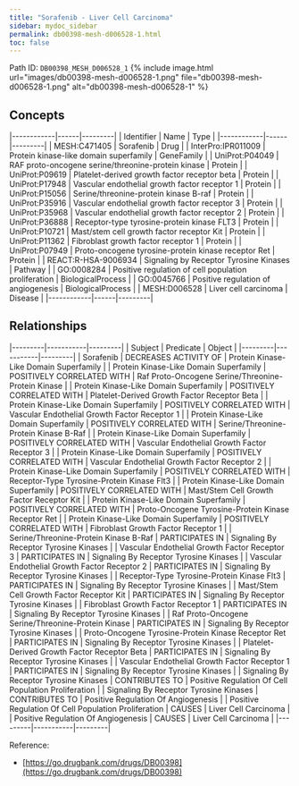 ```yaml
---
title: "Sorafenib - Liver Cell Carcinoma"
sidebar: mydoc_sidebar
permalink: db00398-mesh-d006528-1.html
toc: false 
---
```



Path ID: `DB00398_MESH_D006528_1`
{% include image.html url="images/db00398-mesh-d006528-1.png" file="db00398-mesh-d006528-1.png" alt="db00398-mesh-d006528-1" %}

## Concepts

|------------|------|---------|
| Identifier | Name | Type    |
|------------|------|---------|
| MESH:C471405 | Sorafenib | Drug |
| InterPro:IPR011009 | Protein kinase-like domain superfamily | GeneFamily |
| UniProt:P04049 | RAF proto-oncogene serine/threonine-protein kinase | Protein |
| UniProt:P09619 | Platelet-derived growth factor receptor beta | Protein |
| UniProt:P17948 | Vascular endothelial growth factor receptor 1 | Protein |
| UniProt:P15056 | Serine/threonine-protein kinase B-raf | Protein |
| UniProt:P35916 | Vascular endothelial growth factor receptor 3 | Protein |
| UniProt:P35968 | Vascular endothelial growth factor receptor 2 | Protein |
| UniProt:P36888 | Receptor-type tyrosine-protein kinase FLT3 | Protein |
| UniProt:P10721 | Mast/stem cell growth factor receptor Kit | Protein |
| UniProt:P11362 | Fibroblast growth factor receptor 1 | Protein |
| UniProt:P07949 | Proto-oncogene tyrosine-protein kinase receptor Ret | Protein |
| REACT:R-HSA-9006934 | Signaling by Receptor Tyrosine Kinases | Pathway |
| GO:0008284 | Positive regulation of cell population proliferation | BiologicalProcess |
| GO:0045766 | Positive regulation of angiogenesis | BiologicalProcess |
| MESH:D006528 | Liver cell carcinoma | Disease |
|------------|------|---------|

## Relationships

|---------|-----------|---------|
| Subject | Predicate | Object  |
|---------|-----------|---------|
| Sorafenib | DECREASES ACTIVITY OF | Protein Kinase-Like Domain Superfamily |
| Protein Kinase-Like Domain Superfamily | POSITIVELY CORRELATED WITH | Raf Proto-Oncogene Serine/Threonine-Protein Kinase |
| Protein Kinase-Like Domain Superfamily | POSITIVELY CORRELATED WITH | Platelet-Derived Growth Factor Receptor Beta |
| Protein Kinase-Like Domain Superfamily | POSITIVELY CORRELATED WITH | Vascular Endothelial Growth Factor Receptor 1 |
| Protein Kinase-Like Domain Superfamily | POSITIVELY CORRELATED WITH | Serine/Threonine-Protein Kinase B-Raf |
| Protein Kinase-Like Domain Superfamily | POSITIVELY CORRELATED WITH | Vascular Endothelial Growth Factor Receptor 3 |
| Protein Kinase-Like Domain Superfamily | POSITIVELY CORRELATED WITH | Vascular Endothelial Growth Factor Receptor 2 |
| Protein Kinase-Like Domain Superfamily | POSITIVELY CORRELATED WITH | Receptor-Type Tyrosine-Protein Kinase Flt3 |
| Protein Kinase-Like Domain Superfamily | POSITIVELY CORRELATED WITH | Mast/Stem Cell Growth Factor Receptor Kit |
| Protein Kinase-Like Domain Superfamily | POSITIVELY CORRELATED WITH | Proto-Oncogene Tyrosine-Protein Kinase Receptor Ret |
| Protein Kinase-Like Domain Superfamily | POSITIVELY CORRELATED WITH | Fibroblast Growth Factor Receptor 1 |
| Serine/Threonine-Protein Kinase B-Raf | PARTICIPATES IN | Signaling By Receptor Tyrosine Kinases |
| Vascular Endothelial Growth Factor Receptor 3 | PARTICIPATES IN | Signaling By Receptor Tyrosine Kinases |
| Vascular Endothelial Growth Factor Receptor 2 | PARTICIPATES IN | Signaling By Receptor Tyrosine Kinases |
| Receptor-Type Tyrosine-Protein Kinase Flt3 | PARTICIPATES IN | Signaling By Receptor Tyrosine Kinases |
| Mast/Stem Cell Growth Factor Receptor Kit | PARTICIPATES IN | Signaling By Receptor Tyrosine Kinases |
| Fibroblast Growth Factor Receptor 1 | PARTICIPATES IN | Signaling By Receptor Tyrosine Kinases |
| Raf Proto-Oncogene Serine/Threonine-Protein Kinase | PARTICIPATES IN | Signaling By Receptor Tyrosine Kinases |
| Proto-Oncogene Tyrosine-Protein Kinase Receptor Ret | PARTICIPATES IN | Signaling By Receptor Tyrosine Kinases |
| Platelet-Derived Growth Factor Receptor Beta | PARTICIPATES IN | Signaling By Receptor Tyrosine Kinases |
| Vascular Endothelial Growth Factor Receptor 1 | PARTICIPATES IN | Signaling By Receptor Tyrosine Kinases |
| Signaling By Receptor Tyrosine Kinases | CONTRIBUTES TO | Positive Regulation Of Cell Population Proliferation |
| Signaling By Receptor Tyrosine Kinases | CONTRIBUTES TO | Positive Regulation Of Angiogenesis |
| Positive Regulation Of Cell Population Proliferation | CAUSES | Liver Cell Carcinoma |
| Positive Regulation Of Angiogenesis | CAUSES | Liver Cell Carcinoma |
|---------|-----------|---------|

Reference: 
  - [https://go.drugbank.com/drugs/DB00398](https://go.drugbank.com/drugs/DB00398)
